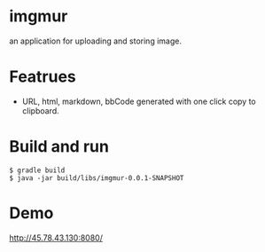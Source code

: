 # imgmur
an application for uploading and storing image.

# Featrues
* URL, html, markdown, bbCode generated with one click copy to clipboard.

# Build and run
```
$ gradle build
$ java -jar build/libs/imgmur-0.0.1-SNAPSHOT
```

# Demo
http://45.78.43.130:8080/
